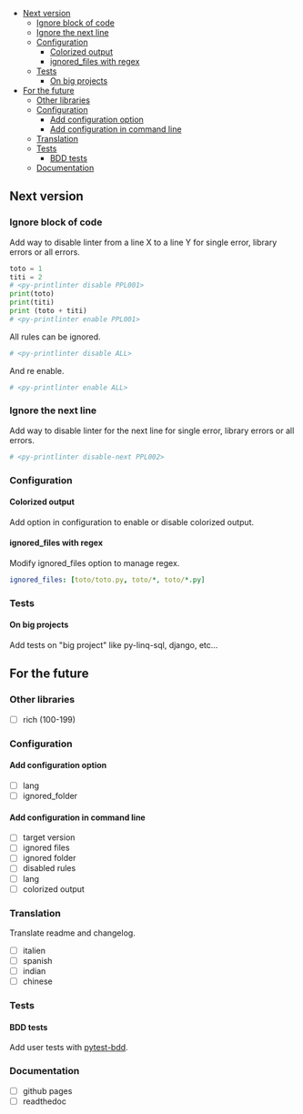 <!-- markdownlint-disable-file MD041 -->

- [Next version](#next-version)
  - [Ignore block of code](#ignore-block-of-code)
  - [Ignore the next line](#ignore-the-next-line)
  - [Configuration](#configuration)
    - [Colorized output](#colorized-output)
    - [ignored\_files with regex](#ignored_files-with-regex)
  - [Tests](#tests)
    - [On big projects](#on-big-projects)
- [For the future](#for-the-future)
  - [Other libraries](#other-libraries)
  - [Configuration](#configuration-1)
    - [Add configuration option](#add-configuration-option)
    - [Add configuration in command line](#add-configuration-in-command-line)
  - [Translation](#translation)
  - [Tests](#tests-1)
    - [BDD tests](#bdd-tests)
  - [Documentation](#documentation)

## Next version

<!-- TODO: lien du millestone -->

### Ignore block of code

<!-- TODO: lien de l'issue -->

Add way to disable linter from a line X to a line Y for single error, library errors or
all errors.

```python
toto = 1
titi = 2
# <py-printlinter disable PPL001>
print(toto)
print(titi)
print (toto + titi)
# <py-printlinter enable PPL001>
```

All rules can be ignored.

```python
# <py-printlinter disable ALL>
```

And re enable.

```python
# <py-printlinter enable ALL>
```

### Ignore the next line

<!-- TODO: lien de l'issue -->

Add way to disable linter for the next line for single error, library errors or
all errors.

```python
# <py-printlinter disable-next PPL002>
```

### Configuration

#### Colorized output

<!-- TODO: lien de l'issue -->

Add option in configuration to enable or disable colorized output.

#### ignored_files with regex

<!-- TODO: lien de l'issue -->

Modify ignored_files option to manage regex.

```yml
ignored_files: [toto/toto.py, toto/*, toto/*.py]
```

### Tests

#### On big projects

<!-- TODO: lien de l'issue -->

Add tests on "big project" like py-linq-sql, django, etc...

## For the future

### Other libraries

- [ ] rich (100-199) <!-- TODO: lien de l'issue -->

<!-- markdownlint-disable-next-line MD024 -->
### Configuration

#### Add configuration option

- [ ] lang <!-- TODO: lien de l'issue -->
- [ ] ignored_folder <!-- TODO: lien de l'issue -->

#### Add configuration in command line

<!-- TODO: lien de l'issue -->

- [ ] target version
- [ ] ignored files
- [ ] ignored folder
- [ ] disabled rules
- [ ] lang
- [ ] colorized output

### Translation

Translate readme and changelog.

- [ ] italien <!-- TODO: lien de l'issue -->
- [ ] spanish <!-- TODO: lien de l'issue -->
- [ ] indian <!-- TODO: lien de l'issue -->
- [ ] chinese <!-- TODO: lien de l'issue -->

<!-- markdownlint-disable-next-line MD024 -->
### Tests

#### BDD tests

<!-- TODO: lien de l'issue -->

Add user tests with [pytest-bdd](https://github.com/pytest-dev/pytest-bdd).

### Documentation

- [ ] github pages <!-- TODO: lien de l'issue -->
- [ ] readthedoc <!-- TODO: lien de l'issue -->
